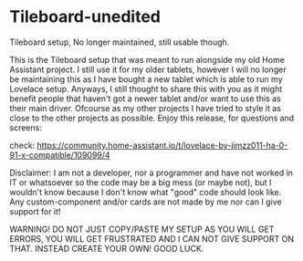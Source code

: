 # Tileboard-unedited
Tileboard setup, No longer maintained, still usable though.

This is the Tileboard setup that was meant to run alongside my old Home Assistant project.
I still use it for my older tablets, however I will no longer be maintaining this as I
have bought a new tablet which is able to run my Lovelace setup. Anyways, I still thought
to share this with you as it might benefit people that haven't got a newer tablet and/or
want to use this as their main driver. Ofcourse as my other projects I have tried to style
it as close to the other projects as possible. Enjoy this release, for questions and screens:

check: https://community.home-assistant.io/t/lovelace-by-jimzz011-ha-0-91-x-compatible/109099/4

Disclaimer: I am not a developer, nor a programmer and have not worked in IT or whatsoever so 
the code may be a big mess (or maybe not), but I wouldn't know because I don't know what "good" 
code should look like. Any custom-component and/or cards are not made by me nor can I give support for it!

WARNING! DO NOT JUST COPY/PASTE MY SETUP AS YOU WILL GET ERRORS, YOU WILL GET FRUSTRATED AND I 
CAN NOT GIVE SUPPORT ON THAT. INSTEAD CREATE YOUR OWN! GOOD LUCK.

